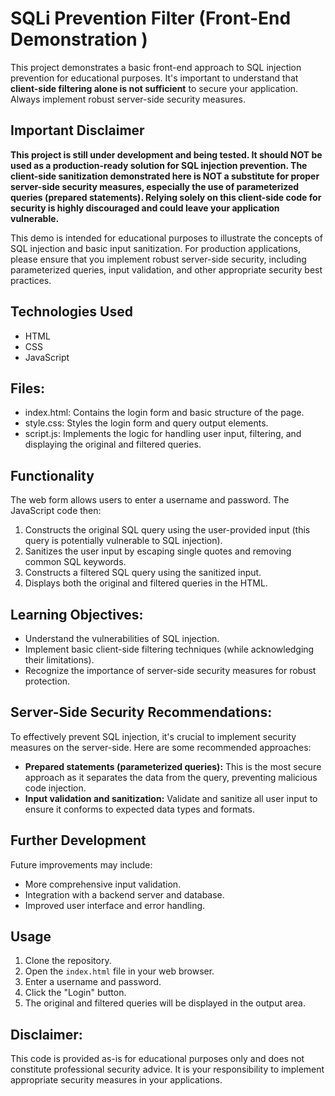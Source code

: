 # SQLi Prevention Filter (**Front-End Demonstration** )

This project demonstrates a basic front-end approach to SQL injection prevention for educational purposes. It's important to understand that **client-side filtering alone is not sufficient** to secure your application. Always implement robust server-side security measures.

## Important Disclaimer

**This project is still under development and being tested.  It should NOT be used as a production-ready solution for SQL injection prevention.  The client-side sanitization demonstrated here is NOT a substitute for proper server-side security measures, especially the use of parameterized queries (prepared statements).  Relying solely on this client-side code for security is highly discouraged and could leave your application vulnerable.**

This demo is intended for educational purposes to illustrate the concepts of SQL injection and basic input sanitization.  For production applications, please ensure that you implement robust server-side security, including parameterized queries, input validation, and other appropriate security best practices.

## Technologies Used

* HTML
* CSS
* JavaScript

## **Files:**

* index.html: Contains the login form and basic structure of the page.
* style.css: Styles the login form and query output elements.
* script.js: Implements the logic for handling user input, filtering, and displaying the original and filtered queries.

## Functionality

The web form allows users to enter a username and password.  The JavaScript code then:

1. Constructs the original SQL query using the user-provided input (this query is potentially vulnerable to SQL injection).
2. Sanitizes the user input by escaping single quotes and removing common SQL keywords.
3. Constructs a filtered SQL query using the sanitized input.
4. Displays both the original and filtered queries in the HTML.

## **Learning Objectives:**

* Understand the vulnerabilities of SQL injection.
* Implement basic client-side filtering techniques (while acknowledging their limitations).
* Recognize the importance of server-side security measures for robust protection.

## **Server-Side Security Recommendations:**

To effectively prevent SQL injection, it's crucial to implement security measures on the server-side. Here are some recommended approaches:

* **Prepared statements (parameterized queries):** This is the most secure approach as it separates the data from the query, preventing malicious code injection.
* **Input validation and sanitization:** Validate and sanitize all user input to ensure it conforms to expected data types and formats.

## Further Development

Future improvements may include:

* More comprehensive input validation.
* Integration with a backend server and database.
* Improved user interface and error handling.

## Usage

1. Clone the repository.
2. Open the `index.html` file in your web browser.
3. Enter a username and password.
4. Click the "Login" button.
5. The original and filtered queries will be displayed in the output area.

## **Disclaimer:**

This code is provided as-is for educational purposes only and does not constitute professional security advice. It is your responsibility to implement appropriate security measures in your applications.
